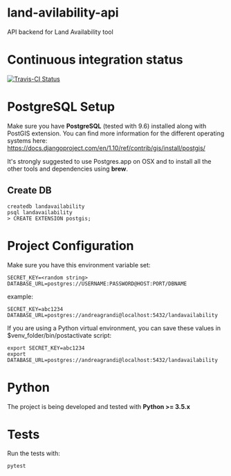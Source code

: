 # land-avilability-api
API backend for Land Availability tool

# Continuous integration status

[![Travis-CI Status](https://secure.travis-ci.org/alphagov/land-availability-api.png?branch=master)](http://travis-ci.org/#!/alphagov/land-availability-api)

# PostgreSQL Setup

Make sure you have **PostgreSQL** (tested with 9.6) installed along with PostGIS
extension. You can find more information for the different operating systems
here: https://docs.djangoproject.com/en/1.10/ref/contrib/gis/install/postgis/

It's strongly suggested to use Postgres.app on OSX and to install all the other
tools and dependencies using **brew**.

## Create DB

```
createdb landavailability
psql landavailability
> CREATE EXTENSION postgis;
```

# Project Configuration

Make sure you have this environment variable set:

```
SECRET_KEY=<random string>
DATABASE_URL=postgres://USERNAME:PASSWORD@HOST:PORT/DBNAME
```

example:

```
SECRET_KEY=abc1234
DATABASE_URL=postgres://andreagrandi@localhost:5432/landavailability
```

If you are using a Python virtual environment, you can save these values in
$venv_folder/bin/postactivate script:

```
export SECRET_KEY=abc1234
export DATABASE_URL=postgres://andreagrandi@localhost:5432/landavailability
```

# Python

The project is being developed and tested with **Python >= 3.5.x**

# Tests

Run the tests with:

    pytest